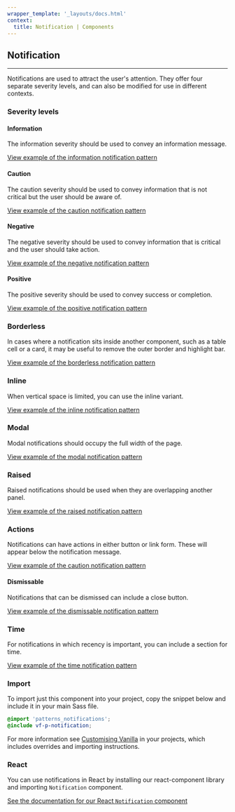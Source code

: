 ```yaml
---
wrapper_template: '_layouts/docs.html'
context:
  title: Notification | Components
---
```


## Notification

<hr>

Notifications are used to attract the user's attention. They offer four separate severity levels, and can also be modified for use in different contexts.

### Severity levels

#### Information

The information severity should be used to convey an information message.

<div class="embedded-example"><a href="/docs/examples/patterns/notifications/information/" class="js-example">
View example of the information notification pattern
</a></div>

#### Caution

The caution severity should be used to convey information that is not critical but the user should be aware of.

<div class="embedded-example"><a href="/docs/examples/patterns/notifications/caution/" class="js-example">
View example of the caution notification pattern
</a></div>

#### Negative

The negative severity should be used to convey information that is critical and the user should take action.

<div class="embedded-example"><a href="/docs/examples/patterns/notifications/negative/" class="js-example">
View example of the negative notification pattern
</a></div>

#### Positive

The positive severity should be used to convey success or completion.

<div class="embedded-example"><a href="/docs/examples/patterns/notifications/positive/" class="js-example">
View example of the positive notification pattern
</a></div>

### Borderless

In cases where a notification sits inside another component, such as a table cell or a card, it may be useful to remove the outer border and highlight bar.

<div class="embedded-example"><a href="/docs/examples/patterns/notifications/borderless/" class="js-example">
View example of the borderless notification pattern
</a></div>

### Inline

When vertical space is limited, you can use the inline variant.

<div class="embedded-example"><a href="/docs/examples/patterns/notifications/inline/" class="js-example">
View example of the inline notification pattern
</a></div>

### Modal

Modal notifications should occupy the full width of the page.

<div class="embedded-example"><a href="/docs/examples/patterns/notifications/modal/" class="js-example">
View example of the modal notification pattern
</a></div>

### Raised

Raised notifications should be used when they are overlapping another panel.

<div class="embedded-example"><a href="/docs/examples/patterns/notifications/raised/" class="js-example">
View example of the raised notification pattern
</a></div>

### Actions

Notifications can have actions in either button or link form. These will appear below the notification message.

<div class="embedded-example"><a href="/docs/examples/patterns/notifications/action/" class="js-example">
View example of the caution notification pattern
</a></div>

#### Dismissable

Notifications that can be dismissed can include a close button.

<div class="embedded-example"><a href="/docs/examples/patterns/notifications/dismissable/" class="js-example">
View example of the dismissable notification pattern
</a></div>

### Time

For notifications in which recency is important, you can include a section for time.

<div class="embedded-example"><a href="/docs/examples/patterns/notifications/time/" class="js-example">
View example of the time notification pattern
</a></div>

### Import

To import just this component into your project, copy the snippet below and include it in your main Sass file.

```scss
@import 'patterns_notifications';
@include vf-p-notification;
```

For more information see [Customising Vanilla](/docs/customising-vanilla/) in your projects, which includes overrides and importing instructions.

### React

You can use notifications in React by installing our react-component library and importing `Notification` component.

[See the documentation for our React `Notification` component](https://canonical-web-and-design.github.io/react-components/?path=/docs/notification--default-story#notification)
